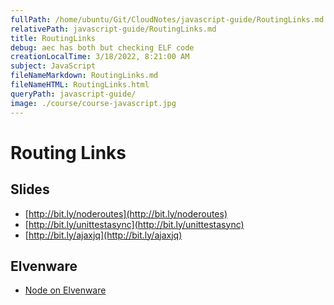 ```yaml
---
fullPath: /home/ubuntu/Git/CloudNotes/javascript-guide/RoutingLinks.md
relativePath: javascript-guide/RoutingLinks.md
title: RoutingLinks
debug: aec has both but checking ELF code
creationLocalTime: 3/18/2022, 8:21:00 AM
subject: JavaScript
fileNameMarkdown: RoutingLinks.md
fileNameHTML: RoutingLinks.html
queryPath: javascript-guide/
image: ./course/course-javascript.jpg
---
```


<!-- toc -->
<!-- tocstop -->

# Routing Links

## Slides

- [http://bit.ly/noderoutes](http://bit.ly/noderoutes)
- [http://bit.ly/unittestasync](http://bit.ly/unittestasync)
- [http://bit.ly/ajaxjq](http://bit.ly/ajaxjq)

## Elvenware

- [Node on Elvenware][nodeelf]

[nodeelf]: http://www.elvenware.com/charlie/development/web/JavaScript/NodeJs.html
[using express]: http://www.elvenware.com/charlie/development/web/JavaScript/NodeJs.html#using-express
